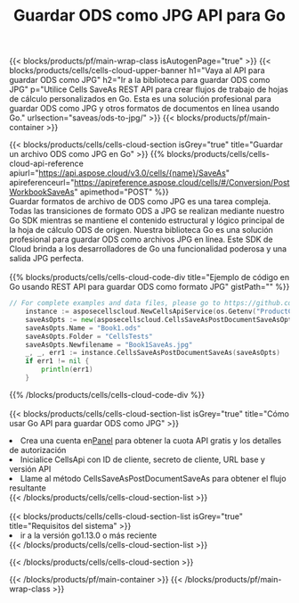 ﻿---
title:  Guardar ODS como JPG API para Go
description:  API y SDK en la nube para Microsoft Excel y OpenOffice Calc. Convierta la hoja de cálculo a otro archivo de formato.
url: /es/go/saveas/ods-to-jpg/
---
{{< blocks/products/pf/main-wrap-class isAutogenPage="true" >}}
{{< blocks/products/cells/cells-cloud-upper-banner h1="Vaya al API para guardar ODS como JPG" h2="Ir a la biblioteca para guardar ODS como JPG" p="Utilice Cells SaveAs REST API para crear flujos de trabajo de hojas de cálculo personalizados en Go. Esta es una solución profesional para guardar ODS como JPG y otros formatos de documentos en línea usando Go." urlsection="saveas/ods-to-jpg/" >}}
{{< blocks/products/pf/main-container >}}

{{< blocks/products/cells/cells-cloud-section isGrey="true" title="Guardar un archivo ODS como JPG en Go" >}}
{{% blocks/products/cells/cells-cloud-api-reference apiurl="https://api.aspose.cloud/v3.0/cells/{name}/SaveAs" apireferenceurl="https://apireference.aspose.cloud/cells/#/Conversion/PostWorkbookSaveAs" apimethod="POST" %}}
<br/>
Guardar formatos de archivo de ODS como JPG es una tarea compleja. Todas las transiciones de formato ODS a JPG se realizan mediante nuestro Go SDK mientras se mantiene el contenido estructural y lógico principal de la hoja de cálculo ODS de origen. Nuestra biblioteca Go es una solución profesional para guardar ODS como archivos JPG en línea. Este SDK de Cloud brinda a los desarrolladores de Go una funcionalidad poderosa y una salida JPG perfecta.
<br/>
<br/>
{{% blocks/products/cells/cells-cloud-code-div title="Ejemplo de código en Go usando REST API para guardar ODS como formato JPG" gistPath="" %}}
  
```go
// For complete examples and data files, please go to https://github.com/aspose-cells-cloud/aspose-cells-cloud-go/
    instance := asposecellscloud.NewCellsApiService(os.Getenv("ProductClientId"), os.Getenv("ProductClientSecret"))
    saveAsOpts := new(asposecellscloud.CellsSaveAsPostDocumentSaveAsOpts)
    saveAsOpts.Name = "Book1.ods"
    saveAsOpts.Folder = "CellsTests"
    saveAsOpts.Newfilename = "Book1SaveAs.jpg"
    _, _, err1 := instance.CellsSaveAsPostDocumentSaveAs(saveAsOpts)
    if err1 != nil {
	    println(err1)
    }
```
  
{{% /blocks/products/cells/cells-cloud-code-div %}}
<br/>
<br/>
{{< blocks/products/cells/cells-cloud-section-list isGrey="true" title="Cómo usar Go API para guardar ODS como JPG" >}}
<li> Crea una cuenta en<a href="https://dashboard.aspose.cloud/">Panel</a> para obtener la cuota API gratis y los detalles de autorización</li>
<li>Inicialice CellsApi con ID de cliente, secreto de cliente, URL base y versión API</li>
<li>Llame al método CellsSaveAsPostDocumentSaveAs para obtener el flujo resultante</li>
{{< /blocks/products/cells/cells-cloud-section-list >}}
<br/>
<br/>
{{< blocks/products/cells/cells-cloud-section-list isGrey="true" title="Requisitos del sistema" >}}
<li>ir a la versión go1.13.0 o más reciente</li>
{{< /blocks/products/cells/cells-cloud-section-list >}}

{{< /blocks/products/cells/cells-cloud-section >}}

{{< /blocks/products/pf/main-container >}}
{{< /blocks/products/pf/main-wrap-class >}}
